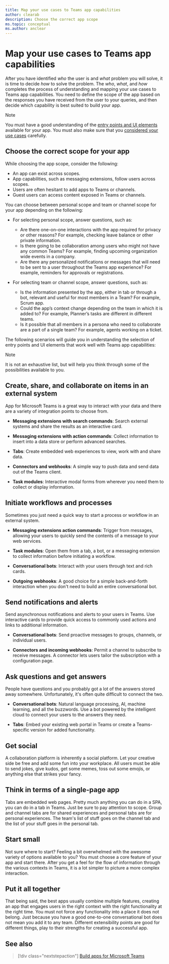 ```yaml
---
title: Map your use cases to Teams app capabilities
author: clearab
description: Choose the correct app scope
ms.topic: conceptual
ms.author: anclear
---
```


# Map your use cases to Teams app capabilities

After you have identified *who* the user is and *what* problem you will solve, it is time to decide *how* to solve the problem. The *who*, *what*, and *how* completes the process of understanding and mapping your use cases to Teams app capabilities. You need to define the scope of the app based on the responses you have received from the user to your queries, and then decide which capability is best suited to build your app.

> [!NOTE]
> You must have a good understanding of the [entry points and UI elements](../../concepts/extensibility-points.md) available for your app. You must also make sure that you [considered your use cases](../../concepts/design/understand-use-cases.md) carefully.

## Choose the correct scope for your app

While choosing the app scope, consider the following:

* An app can exist across scopes.
* App capabilities, such as messaging extensions, follow users across scopes.
* Users are often hesitant to add apps to Teams or channels.
* Guest users can access content exposed in Teams or channels.

You can choose between personal scope and team or channel scope for your app depending on the following:

* For selecting personal scope, answer questions, such as:
  * Are there one-on-one interactions with the app required for privacy or other reasons? For example, checking leave balance or other private information.
  * Is there going to be collaboration among users who might not have any common Teams? For example, finding upcoming organization wide events in a company.
  * Are there any personalized notifications or messages that will need to be sent to a user throughout the Teams app experience? For example, reminders for approvals or registrations.

* For selecting team or channel scope, answer questions, such as: 
  * Is the information presented by the app, either in tab or through a bot, relevant and useful for most members in a Team? For example, Scrum app.
  * Could the app’s context change depending on the team in which it is added to? For example, Planner’s tasks are different in different teams. 
  * Is it possible that all members in a persona who need to collaborate are a part of a single team? For example, agents working on a ticket.

The following scenarios will guide you in understanding the selection of entry points and UI elements that work well with Teams app capabilities:

> [!NOTE]
> It is not an exhaustive list, but will help you think through some of the possibilities available to you.

## Create, share, and collaborate on items in an external system

App for Microsoft Teams is a great way to interact with your data and there are a variety of integration points to choose from.

* **Messaging extensions with search commands**: Search external systems and share the results as an interactive card.

* **Messaging extensions with action commands**: Collect information to insert into a data store or perform advanced searches.

* **Tabs**: Create embedded web experiences to view, work with and share data.

* **Connectors and webhooks**: A simple way to push data and send data out of the Teams client.

* **Task modules**: Interactive modal forms from wherever you need them to collect or display information.

## Initiate workflows and processes

Sometimes you just need a quick way to start a process or workflow in an external system.

* **Messaging extensions action commands**: Trigger from messages, allowing your users to quickly send the contents of a message to your web services.

* **Task modules**: Open them from a tab, a bot, or a messaging extension to collect information before initiating a workflow.

* **Conversational bots**: Interact with your users through text and rich cards.

* **Outgoing webhooks**: A good choice for a simple back-and-forth interaction when you don't need to build an entire conversational bot.

## Send notifications and alerts

Send asynchronous notifications and alerts to your users in Teams. Use interactive cards to provide quick access to commonly used actions and links to additional information.

* **Conversational bots**: Send proactive messages to groups, channels, or individual users.

* **Connectors and incoming webhooks**: Permit a channel to subscribe to receive messages. A connector lets users tailor the subscription with a configuration page.

## Ask questions and get answers

People have questions and you probably got a lot of the answers stored away somewhere. Unfortunately, it's often quite difficult to connect the two.

* **Conversational bots**: Natural language processing, AI, machine learning, and all the buzzwords. Use a bot powered by the intelligent cloud to connect your users to the answers they need.

* **Tabs**: Embed your existing web portal in Teams or create a Teams-specific version for added functionality.

## Get social

A collaboration platform is inherently a social platform. Let your creative side be free and add some fun into your workplace. All users must be able to send jokes, give kudos, get some memes, toss out some emojis, or anything else that strikes your fancy.

## Think in terms of a single-page app

Tabs are embedded web pages. Pretty much anything you can do in a SPA, you can do in a tab in Teams. Just be sure to pay attention to scope. Group and channel tabs are for shared experiences and personal tabs are for personal experiences. The team's list of stuff goes on the channel tab and the list of your stuff goes in the personal tab.

## Start small

Not sure where to start? Feeling a bit overwhelmed with the awesome variety of options available to you? You must choose a core feature of your app and start there. After you get a feel for the flow of information through the various contexts in Teams, it is a lot simpler to picture a more complex interaction.

## Put it all together

That being said, the best apps usually combine multiple features, creating an app that engages users in the right context with the right functionality at the right time. You must not force any functionality into a place it does not belong. Just because you have a good one-to-one conversational bot does not mean you add it to any team. Different extensibility points are good for different things, play to their strengths for creating a successful app.

## See also

> [!div class="nextstepaction"]
> [Build apps for Microsoft Teams](../../overview.md)
 

